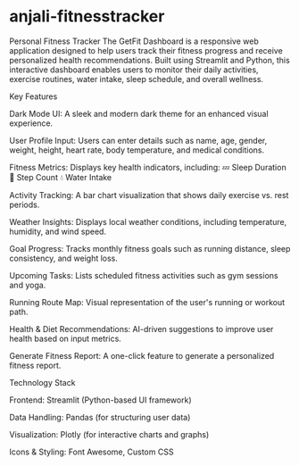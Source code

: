 # anjali-fitnesstracker
Personal Fitness Tracker
The GetFit Dashboard is a responsive web application designed to help users track their fitness progress and receive personalized health recommendations. Built using Streamlit and Python, this interactive dashboard enables users to monitor their daily activities, exercise routines, water intake, sleep schedule, and overall wellness.

Key Features

Dark Mode UI: A sleek and modern dark theme for an enhanced visual experience.

User Profile Input: Users can enter details such as name, age, gender, weight, height, heart rate, body temperature, and medical conditions.

Fitness Metrics: Displays key health indicators, including:
💤 Sleep Duration
🚶 Step Count
💧 Water Intake

Activity Tracking: A bar chart visualization that shows daily exercise vs. rest periods.

Weather Insights: Displays local weather conditions, including temperature, humidity, and wind speed.

Goal Progress: Tracks monthly fitness goals such as running distance, sleep consistency, and weight loss.

Upcoming Tasks: Lists scheduled fitness activities such as gym sessions and yoga.

Running Route Map: Visual representation of the user's running or workout path.

Health & Diet Recommendations: AI-driven suggestions to improve user health based on input metrics.

Generate Fitness Report: A one-click feature to generate a personalized fitness report.

Technology Stack

Frontend: Streamlit (Python-based UI framework)

Data Handling: Pandas (for structuring user data)

Visualization: Plotly (for interactive charts and graphs)

Icons & Styling: Font Awesome, Custom CSS
